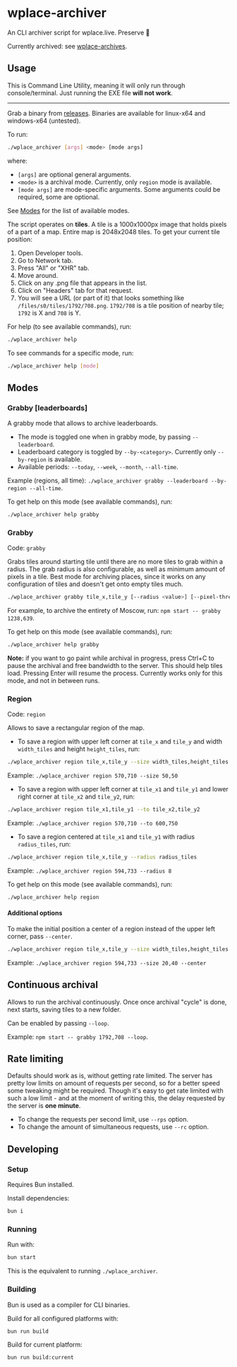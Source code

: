 # wplace-archiver

An CLI archiver script for wplace.live. Preserve 🧡

Currently archived: see [wplace-archives](https://github.com/murolem/wplace-archives).

## Usage

This is Command Line Utility, meaning it will only run through console/terminal. Just running the EXE file **will not work**.

---

Grab a binary from [releases](https://github.com/murolem/wplace-archiver/releases/latest). Binaries are available for linux-x64 and windows-x64 (untested).

To run:

```bash
./wplace_archiver [args] <mode> [mode args]
```

where:

-   `[args]` are optional general arguments.
-   `<mode>` is a archival mode. Currently, only `region` mode is available.
-   `[mode args]` are mode-specific arguments. Some arguments could be required, some are optional.

See [Modes](#Modes) for the list of available modes.

The script operates on **tiles**. A tile is a 1000x1000px image that holds pixels of a part of a map. Entire map is 2048x2048 tiles. To get your current tile position:

1. Open Developer tools.
2. Go to Network tab.
3. Press "All" or "XHR" tab.
4. Move around.
5. Click on any .png file that appears in the list.
6. Click on "Headers" tab for that request.
7. You will see a URL (or part of it) that looks something like `/files/s0/tiles/1792/708.png`. `1792/708` is a tile position of nearby tile; `1792` is X and `708` is Y.

For help (to see available commands), run:

```bash
./wplace_archiver help
```

To see commands for a specific mode, run:

```bash
./wplace_archiver help [mode]
```

## Modes

### Grabby [leaderboards]

A grabby mode that allows to archive leaderboards.

-   The mode is toggled one when in grabby mode, by passing `--leaderboard`.
-   Leaderboard category is toggled by `--by-<category>`. Currently only `--by-region` is available.
-   Available periods: `--today`, `--week`, `--month`, `--all-time`.

Example (regions, all time): `./wplace_archiver grabby --leaderboard --by-region --all-time`.

To get help on this mode (see available commands), run:

```bash
./wplace_archiver help grabby
```

### Grabby

Code: `grabby`

Grabs tiles around starting tile until there are no more tiles to grab within a radius. The grab radius is also configurable, as well as minimum amount of pixels in a tile. Best mode for archiving places, since it works on any configuration of tiles and doesn't get onto empty tiles much.

```bash
./wplace_archiver grabby tile_x,tile_y [--radius <value>] [--pixel-threshold <amount>] [--tile-tolerance <radius>]
```

For example, to archive the entirety of Moscow, run: `npm start -- grabby 1238,639`.

To get help on this mode (see available commands), run:

```bash
./wplace_archiver help grabby
```

**Note:** if you want to go paint while archival in progress, press Ctrl+C to pause the archival and free bandwidth to the server. This should help tiles load. Pressing Enter will resume the process. Currently works only for this mode, and not in between runs.

### Region

Code: `region`

Allows to save a rectangular region of the map.

-   To save a region with upper left corner at `tile_x` and `tile_y` and width `width_tiles` and height `height_tiles`, run:

```bash
./wplace_archiver region tile_x,tile_y --size width_tiles,height_tiles [--center]
```

Example: `./wplace_archiver region 570,710 --size 50,50`

-   To save a region with upper left corner at `tile_x1` and `tile_y1` and lower right corner at `tile_x2` and `tile_y2`, run:

```bash
./wplace_archiver region tile_x1,tile_y1 --to tile_x2,tile_y2
```

Example: `./wplace_archiver region 570,710 --to 600,750`

-   To save a region centered at `tile_x1` and `tile_y1` with radius `radius_tiles`, run:

```bash
./wplace_archiver region tile_x,tile_y --radius radius_tiles
```

Example: `./wplace_archiver region 594,733 --radius 8`

To get help on this mode (see available commands), run:

```bash
./wplace_archiver help region
```

#### Additional options

To make the initial position a center of a region instead of the upper left corner, pass `--center`.

```bash
./wplace_archiver region tile_x,tile_y --size width_tiles,height_tiles --center
```

Example: `./wplace_archiver region 594,733 --size 20,40 --center`

## Continuous archival

Allows to run the archival continuously. Once once archival "cycle" is done, next starts, saving tiles to a new folder.

Can be enabled by passing `--loop`.

Example: `npm start -- grabby 1792,708 --loop`.

## Rate limiting

Defaults should work as is, without getting rate limited. The server has pretty low limits on amount of requests per second, so for a better speed some tweaking might be required. Though it's easy to get rate limited with such a low limit - and at the moment of writing this, the delay requested by the server is **one minute**.

-   To change the requests per second limit, use `--rps` option.
-   To change the amount of simultaneous requests, use `--rc` option.

## Developing

### Setup

Requires Bun installed.

Install dependencies:

```bash
bun i
```

### Running

Run with:

```bash
bun start
```

This is the equivalent to running `./wplace_archiver`.

### Building

Bun is used as a compiler for CLI binaries.

Build for all configured platforms with:

```bash
bun run build
```

Build for current platform:

```bash
bun run build:current
```
